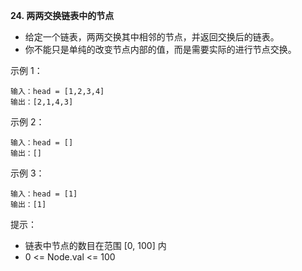 **24. 两两交换链表中的节点**
- 给定一个链表，两两交换其中相邻的节点，并返回交换后的链表。
- 你不能只是单纯的改变节点内部的值，而是需要实际的进行节点交换。

示例 1：
```
输入：head = [1,2,3,4]
输出：[2,1,4,3]
```
示例 2：
```
输入：head = []
输出：[]
```
示例 3：
```
输入：head = [1]
输出：[1]
```

提示：
- 链表中节点的数目在范围 [0, 100] 内
- 0 <= Node.val <= 100